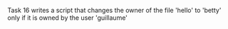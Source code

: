Task 16 writes a script that changes the owner of the file 'hello' to 'betty' only if it is owned by the user 'guillaume'
